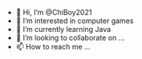 - 👋 Hi, I’m @ChiBoy2021
- 👀 I’m interested in computer games 
- 🌱 I’m currently learning Java
- 💞️ I’m looking to collaborate on ...
- 📫 How to reach me ...

<!---
ChiBoy2021/ChiBoy2021 is a ✨ special ✨ repository because its `README.md` (this file) appears on your GitHub profile.
You can click the Preview link to take a look at your changes.
--->
